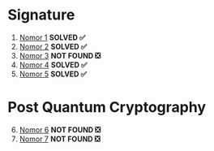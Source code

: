 # Signature
1. [Nomor 1](https://www.chegg.com/homework-help/questions-and-answers/exercises-71-suppose-alice-using-elgamal-signature-scheme-p-31847-5-25703-compute-values-k-q42961677) **SOLVED ✅**
2. [Nomor 2](https://www.chegg.com/homework-help/questions-and-answers/82-suppose-implement-elgamal-signature-scheme-p-31847-5-b-26379-write-computer-program-fol-q45933923) **SOLVED ✅**
3. [Nomor 3]() **NOT FOUND ❎**
4. [Nomor 4](https://www.chegg.com/homework-help/questions-and-answers/suppose-alice-uses-dsa-q-101-p-7879-alpha-170-alpha-75-beta-4567-example-74-determine-alic-q23445242) **SOLVED ✅**
5. [Nomor 5](https://www.chegg.com/homework-help/questions-and-answers/814-let-e-denote-elliptic-curve-y2-x-x-26-mod-127-shown-131-prime-number-therefore-non-ide-q54955412) **SOLVED ✅**

# Post Quantum Cryptography
6. [Nomor 6]() **NOT FOUND ❎**
7. [Nomor 7]() **NOT FOUND ❎**
